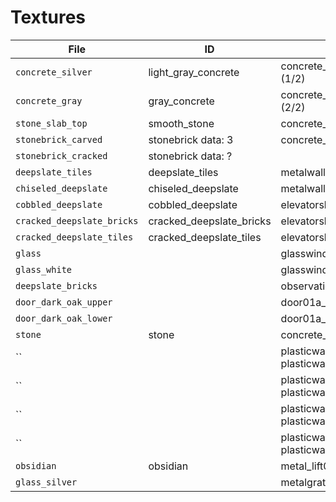 # Textures

| File | ID | Description |
| ---- | -- | ----------- |
| `concrete_silver` | light_gray_concrete | concrete_modular_wall001a (1/2) |
| `concrete_gray` | gray_concrete | concrete_modular_wall001a (2/2)|
| `stone_slab_top` | smooth_stone | concrete_modular_floor001a |
| `stonebrick_carved` | stonebrick data: 3 | concrete_modular_ceiling001a |
| `stonebrick_cracked` | stonebrick data: ? |  |
| `deepslate_tiles` | deepslate_tiles | metalwall_bts_002c |
| `chiseled_deepslate` | chiseled_deepslate | metalwall048b_lrg |
| `cobbled_deepslate` | cobbled_deepslate | elevatorshaft_wall (1/3) |
| `cracked_deepslate_bricks` | cracked_deepslate_bricks | elevatorshaft_wall (2/3) |
| `cracked_deepslate_tiles` | cracked_deepslate_tiles | elevatorshaft_wall (3/3) |
| `glass` | | glasswindow_frosted (1/2) |
| `glass_white` | | glasswindow_frosted (2/2) |
| `deepslate_bricks` |  | observation_tilefloor001a |
| `door_dark_oak_upper` |  | door01a_skin6 (1/2) |
| `door_dark_oak_lower` |  | door01a_skin6 (2/2) |
| `stone` | stone | concrete_modular_floor001c |
| `` |  | plasticwall003a + plasticwall004a (1/4) |
| `` |  | plasticwall003a + plasticwall004a (2/4) |
| `` |  | plasticwall003a + plasticwall004a (3/4) |
| `` |  | plasticwall003a + plasticwall004a (4/4) |
| `obsidian` | obsidian | metal_lift001e |
| `glass_silver` |  | metalgrate018 |
